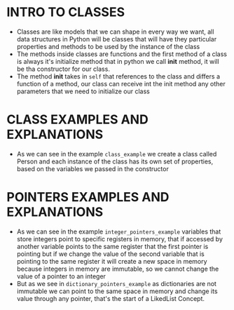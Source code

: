 # INTRO TO CLASSES
  - Classes are like models that we can shape in every way we want, all data structures in Python will be classes
    that will have they particular properties and methods to be used by the instance of the class
  - The methods inside classes are functions and the first method of a class is always it's initialize method that in
    python we call __init__ method, it will be tha constructor for our class.
  - The method __init__ takes in `self`  that references to the class and differs a function of a method, our class can 
    receive int the init method any other  parameters that we need to initialize our class

# CLASS EXAMPLES AND EXPLANATIONS
  - As we can see in the example `class_example` we create a class called Person and each instance of the class has
    its own set of properties, based on the variables we passed in the constructor

# POINTERS EXAMPLES AND EXPLANATIONS
  - As we can see in the example `integer_pointers_example` variables that store integers point to specific registers
    in memory, that if accessed by another variable points to the same register that the first pointer is pointing
    but if we change the value of the second variable that is pointing to the same register it will create a new
    space in memory because integers in memory are immutable, so we cannot change the value of a pointer to an integer
  - But as we see in `dictionary_pointers_example` as dictionaries are not immutable we can point to the same space in
    memory and change its value through any pointer, that's the start of a LikedList Concept.
